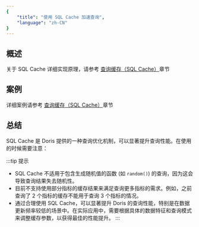```yaml
---
{
    "title": "使用 SQL Cache 加速查询",
    "language": "zh-CN"
}
---
```


## 概述

关于 SQL Cache 详细实现原理，请参考 [查询缓存（SQL Cache）](../../../query-acceleration/sql-cache-manual)章节

## 案例

详细案例请参考 [查询缓存（SQL Cache）](../../../query-acceleration/sql-cache-manual)章节

## 总结

SQL Cache 是 Doris 提供的一种查询优化机制，可以显著提升查询性能。在使用的时候需要注意：

:::tip 提示
- SQL Cache 不适用于包含生成随机值的函数 (如 `random()`) 的查询，因为这会导致查询结果失去随机性。
- 目前不支持使用部分指标的缓存结果来满足查询更多指标的需求。例如，之前查询了 2 个指标的缓存不能用于查询 3 个指标的情况。
- 通过合理使用 SQL Cache，可以显著提升 Doris 的查询性能，特别是在数据更新频率较低的场景中。在实际应用中，需要根据具体的数据特征和查询模式来调整缓存参数，以获得最佳的性能提升。
:::
